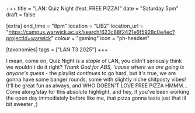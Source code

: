 +++
title = "LAN: Quiz Night (feat. FREE PIZZA)"
date = "Saturday 5pm"
draft = false

[extra]
end_time = "8pm"
location = "LIB2"
location_url = "https://campus.warwick.ac.uk/search/623c88f2421e6f5928c0e4ec?projectId=warwick"
colour = "gaming"
icon = "ph-headset"

[taxonomies]
tags = ["LAN T3 2025"]
+++

I mean, come on, Quiz Night is a *staple* of LAN, you didn't seriously think we wouldn't do it right? *Thank God for ABS, 'cause where we are going is anyone's guess* - the playlist *continues* to go hard, but it's true, we are gonna have some banger rounds, some with slightly niche shitposty vibes! It'll be great fun as always, and WHO DOESN'T LOVE FREE PIZZA HMMM... Come along/stay for this absolute highlight, and hey, if you've been working the open day immediately before like me, that pizza gonna taste just that lil bit sweeter ;)